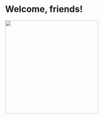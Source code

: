 
# Welcome, friends! 


<img src="https://media.giphy.com/media/DBW3BniaWrFo4/giphy.gif" width="300px">







<!--
**mjj4685/mjj4685** is a ✨ _special_ ✨ repository because its `README.md` (this file) appears on your GitHub profile.

